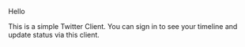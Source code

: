 Hello

This is a simple Twitter Client.
You can sign in to see your timeline and update status via this client.

